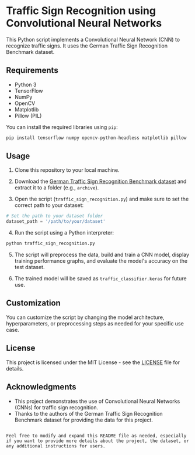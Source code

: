 
# Traffic Sign Recognition using Convolutional Neural Networks

This Python script implements a Convolutional Neural Network (CNN) to recognize traffic signs. It uses the German Traffic Sign Recognition Benchmark dataset.

## Requirements

- Python 3
- TensorFlow
- NumPy
- OpenCV
- Matplotlib
- Pillow (PIL)

You can install the required libraries using `pip`:

```bash
pip install tensorflow numpy opencv-python-headless matplotlib pillow
```

## Usage

1. Clone this repository to your local machine.

2. Download the [German Traffic Sign Recognition Benchmark dataset](http://benchmark.ini.rub.de/?section=gtsrb&subsection=dataset) and extract it to a folder (e.g., `archive`).

3. Open the script (`traffic_sign_recognition.py`) and make sure to set the correct path to your dataset:

```python
# Set the path to your dataset folder
dataset_path = '/path/to/your/dataset'
```

4. Run the script using a Python interpreter:

```bash
python traffic_sign_recognition.py
```

5. The script will preprocess the data, build and train a CNN model, display training performance graphs, and evaluate the model's accuracy on the test dataset.

6. The trained model will be saved as `traffic_classifier.keras` for future use.

## Customization

You can customize the script by changing the model architecture, hyperparameters, or preprocessing steps as needed for your specific use case.


## License

This project is licensed under the MIT License - see the [LICENSE](LICENSE) file for details.

## Acknowledgments

- This project demonstrates the use of Convolutional Neural Networks (CNNs) for traffic sign recognition.
- Thanks to the authors of the German Traffic Sign Recognition Benchmark dataset for providing the data for this project.
```

Feel free to modify and expand this README file as needed, especially if you want to provide more details about the project, the dataset, or any additional instructions for users.
